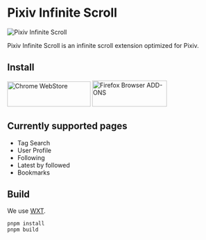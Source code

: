 # Pixiv Infinite Scroll
![Pixiv Infinite Scroll](https://github.com/user-attachments/assets/3a25b7ea-2575-4368-92a2-311e011877bb)

Pixiv Infinite Scroll is an infinite scroll extension optimized for Pixiv.

## Install

<a href="https://chromewebstore.google.com/detail/pixiv-infinite-scroll/ihbbldgmjgjfpglmceokpdjenkjedcnb"><img alt="Chrome WebStore" width="191.8" height="58" src="https://developer.chrome.com/static/docs/webstore/branding/image/UV4C4ybeBTsZt43U4xis.png"></a>
<a href="https://addons.mozilla.org/ja/firefox/addon/pixiv-infinite-scroll/"><img alt="Firefox Browser ADD-ONS" width="172" height="60" src="https://blog.mozilla.org/addons/files/2015/11/get-the-addon.png"></a>

## Currently supported pages

- Tag Search
- User Profile
- Following
- Latest by followed
- Bookmarks

## Build

We use [WXT](https://wxt.dev/).

```shell
pnpm install
pnpm build
```
